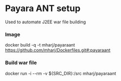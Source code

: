 Payara ANT setup
================
Used to automate J2EE war file building

### Image
docker build -q -t mharj/payaraant https://github.com/mharj/Dockerfiles.git#:payaraant
### Build war file
docker run -i --rm -v ${SRC_DIR}:/src mharj/payaraant
